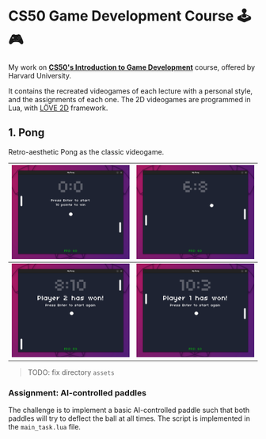 # CS50 Game Development Course 🕹️🎮

My work on [**CS50's Introduction to Game Development**](https://www.edx.org/learn/game-development/harvard-university-cs50-s-introduction-to-game-development) course, offered by Harvard University.  

It contains the recreated videogames of each lecture with a personal style, and the assignments of each one. The 2D videogames are programmed in Lua, with [LÖVE 2D](https://github.com/love2d/love) framework.

## 1. Pong

Retro-aesthetic Pong as the classic videogame.  

| ![img](img/pong1.png)|![img](img/pong2.png) |
|---|---|
| ![img](img/pong3.png) | ![img](img/pong4.png) |  

> TODO: fix directory `assets`

### Assignment: AI-controlled paddles

The challenge is to implement a basic AI-controlled paddle such that both paddles will try to deflect the ball at all times. The script is implemented in the `main_task.lua` file.